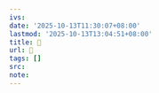 ```yaml
---
ivs:
date: '2025-10-13T11:30:07+08:00'
lastmod: '2025-10-13T13:04:51+08:00'
title: 󰤢
url: 󰤢
tags: []
src:
note:
---
```

